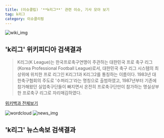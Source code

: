 ```yaml
---
title: (이슈클립) '**k리그**' 관련 이슈, 기사 모아 보기
tag: k리그
category: 이슈클리핑
---
```

![wiki_img](https://user-images.githubusercontent.com/42597476/44503234-41136a80-a6d0-11e8-9071-6fc6418eafe4.png)
## **'**k리그**'** 위키피디아 검색결과
>K리그(K League)는 한국프로축구연맹이 주관하는 대한민국 프로 축구 리그(Korea Professional Football League)로서, 대한민국 축구 리그 시스템의 최상위에 위치한 프로 리그인 K리그1과 K리그2를 통칭하는 이름이다. 1983년 대한축구협회의 주도로 '수퍼리그'라는 명칭으로 출범하였고, 1987년부터 기존에 참가해왔던 실업축구단들이 빠지면서 온전히 프로축구단만이 참가하는 명실상부한 프로축구 리그로 자리매김하였다.

<a href="https://ko.wikipedia.org/wiki/k리그" target="_blank">위키백과 전체보기</a>

![wordcloud](https://s3.ap-northeast-2.amazonaws.com/lyrics101-wordcloud/2018-09-15-1536992398.png)
![news_img](https://user-images.githubusercontent.com/42597476/44507050-1206f400-a6e4-11e8-8d98-7ffbfebb353f.png)
## **'**k리그**'** 뉴스속보 검색결과


